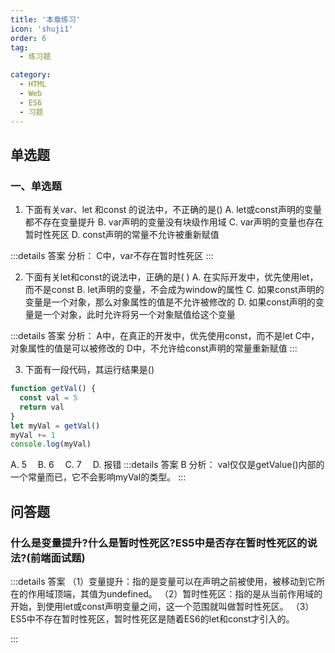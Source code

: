 ```yaml
---
title: '本章练习'
icon: 'shuji1'
order: 6
tag: 
  - 练习题

category:
  - HTML
  - Web
  - ES6
  - 习题
---
```



## 单选题

### 一、单选题

1. 下面有关var、let 和const 的说法中，不正确的是()
A. let或const声明的变量都不存在变量提升
B. var声明的变量没有块级作用域
C. var声明的变量也存在暂时性死区
D. const声明的常量不允许被重新赋值

:::details 答案
分析：
C中，var不存在暂时性死区
:::

2. 下面有关let和const的说法中，正确的是( )
A. 在实际开发中，优先使用let，而不是const
B. let声明的变量，不会成为window的属性
C. 如果const声明的变量是一个对象，那么对象属性的值是不允许被修改的
D. 如果const声明的变量是一个对象，此时允许将另一个对象賦值给这个变量

:::details 答案
分析：
    A中，在真正的开发中，优先使用const，而不是let
    C中，对象属性的值是可以被修改的
    D中，不允许给const声明的常量重新赋值
:::

3. 下面有一段代码，其运行结果是()

```js
function getVal() {
  const val = 5
  return val
}
let myVal = getVal()
myVal += 1
console.log(myVal)
```

A. 5&emsp;     B. 6&emsp;      C. 7&emsp;     D. 报错
:::details 答案
B
 分析：
    val仅仅是getValue()内部的一个常量而已，它不会影响myVal的类型。
:::

## 问答题

### 什么是变量提升?什么是暂时性死区?ES5中是否存在暂时性死区的说法?(前端面试题)

:::details 答案
（1）变量提升：指的是变量可以在声明之前被使用，被移动到它所在的作用域顶端，其值为undefined。
（2）暂时性死区：指的是从当前作用域的开始，到使用let或const声明变量之间，这一个范围就叫做暂时性死区。
（3）ES5中不存在暂时性死区，暂时性死区是随着ES6的let和const才引入的。

:::
